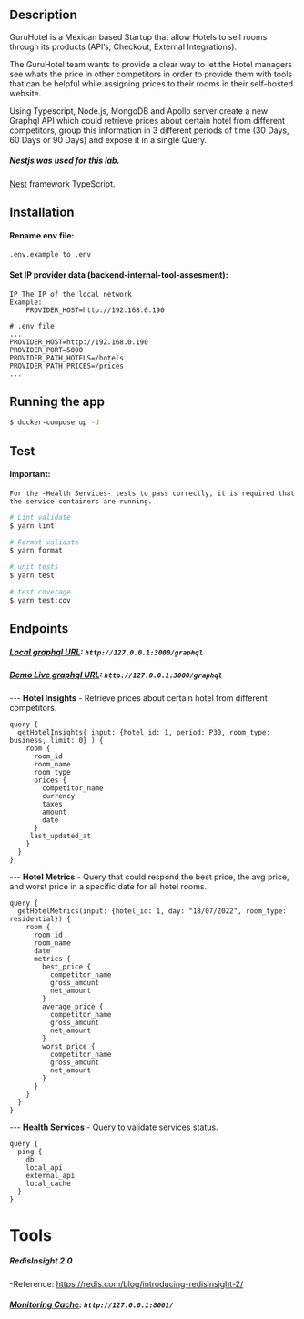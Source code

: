 ## Description

GuruHotel is a Mexican based Startup that allow Hotels to sell rooms through its products (API’s, Checkout, External Integrations).

The GuruHotel team wants to provide a clear way to let the Hotel managers see whats the price in other competitors in order to provide them with tools that can be helpful while assigning prices to their rooms in their self-hosted website.

Using Typescript, Node.js, MongoDB and Apollo server create a new Graphql API which could retrieve prices about certain hotel from different competitors, group this information in 3 different periods of time (30 Days, 60 Days or 90 Days) and expose it in a single Query.

##### Nestjs was used for this lab.

[Nest](https://github.com/nestjs/nest) framework TypeScript.

## Installation

#### Rename env file:

```
.env.example to .env
```

#### Set IP provider data (backend-internal-tool-assesment):

    IP The IP of the local network
    Example:
        PROVIDER_HOST=http://192.168.0.190

```
# .env file
...
PROVIDER_HOST=http://192.168.0.190
PROVIDER_PORT=5000
PROVIDER_PATH_HOTELS=/hotels
PROVIDER_PATH_PRICES=/prices
...
```

## Running the app

```bash
$ docker-compose up -d
```

## Test

#### Important:

`For the -Health Services- tests to pass correctly, it is required that the service containers are running.`

```bash
# Lint validate
$ yarn lint

# Format validate
$ yarn format

# unit tests
$ yarn test

# test coverage
$ yarn test:cov
```

## Endpoints

##### [Local graphql URL](`http://127.0.0.1:3000/graphql`): `http://127.0.0.1:3000/graphql`

##### [Demo Live graphql URL](`http://127.0.0.1:3000/graphql`): `http://127.0.0.1:3000/graphql`

--- **Hotel Insights** - Retrieve prices about certain hotel from different competitors.

```
query {
  getHotelInsights( input: {hotel_id: 1, period: P30, room_type: business, limit: 0} ) {
    room {
      room_id
      room_name
      room_type
      prices {
        competitor_name
        currency
        taxes
        amount
        date
      }
     last_updated_at
    }
  }
}

```

--- **Hotel Metrics** - Query that could respond the best price, the avg price, and worst price in a specific date for all hotel rooms.

```
query {
  getHotelMetrics(input: {hotel_id: 1, day: "18/07/2022", room_type: residential}) {
    room {
      room_id
      room_name
      date
      metrics {
        best_price {
          competitor_name
          gross_amount
          net_amount
        }
        average_price {
          competitor_name
          gross_amount
          net_amount
        }
        worst_price {
          competitor_name
          gross_amount
          net_amount
        }
      }
    }
  }
}
```

--- **Health Services** - Query to validate services status.

```
query {
  ping {
    db
    local_api
    external_api
    local_cache
  }
}
```

# Tools

##### RedisInsight 2.0

-Reference: https://redis.com/blog/introducing-redisinsight-2/

##### [Monitoring Cache](`http://127.0.0.1:8001/`): `http://127.0.0.1:8001/`
